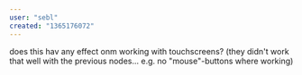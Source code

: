 ```yaml
---
user: "sebl"
created: "1365176072"
---
```


does this hav any effect onm working with touchscreens? (they didn't work that well with the previous nodes... e.g. no "mouse"-buttons where working)
